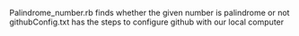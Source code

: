 Palindrome_number.rb finds whether the given number is palindrome or not
githubConfig.txt has the steps to configure github with our local computer